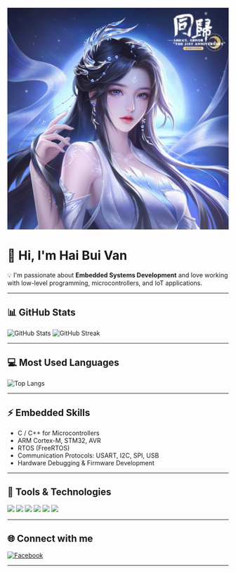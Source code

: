 <!-- Banner -->
![Banner](./waifu.jpg)


# 👋 Hi, I'm Hai Bui Van

💡 I'm passionate about **Embedded Systems Development** and love working with low-level programming, microcontrollers, and IoT applications.  

---

## 📊 GitHub Stats
![GitHub Stats](https://github-readme-stats.vercel.app/api?username=haihbv&show_icons=true&theme=radical)
![GitHub Streak](https://streak-stats.demolab.com?user=haihbv&theme=radical&hide_border=true)

---

## 💻 Most Used Languages
![Top Langs](https://github-readme-stats.vercel.app/api/top-langs/?username=haihbv&layout=compact&theme=radical)

---

## ⚡ Embedded Skills
- C / C++ for Microcontrollers  
- ARM Cortex-M, STM32, AVR  
- RTOS (FreeRTOS)  
- Communication Protocols: USART, I2C, SPI, USB  
- Hardware Debugging & Firmware Development  

---

## 🔧 Tools & Technologies

<img src="https://img.shields.io/badge/C-00599C?style=for-the-badge&logo=c&logoColor=white"/>
<img src="https://img.shields.io/badge/C++-00599C?style=for-the-badge&logo=cplusplus&logoColor=white"/>
<img src="https://img.shields.io/badge/Arduino-00979D?style=for-the-badge&logo=arduino&logoColor=white"/>
<img src="https://img.shields.io/badge/STM32-03234B?style=for-the-badge&logo=stmicroelectronics&logoColor=white"/>
<img src="https://img.shields.io/badge/ARM-0091BD?style=for-the-badge&logo=arm&logoColor=white"/>
<img src="https://img.shields.io/badge/FreeRTOS-00C7B7?style=for-the-badge&logo=freertos&logoColor=white"/>

---

## 🌐 Connect with me
[![Facebook](https://img.shields.io/badge/Facebook-1877F2?style=for-the-badge&logo=facebook&logoColor=fff)](https://www.facebook.com/haibui05)

---
